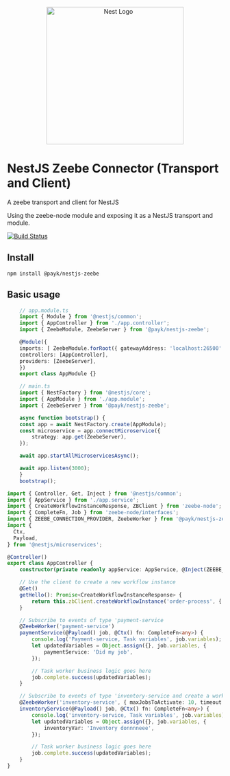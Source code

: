 <p align="center">
  <a href="http://nestjs.com"><img src="https://nestjs.com/img/logo_text.svg" alt="Nest Logo" width="320" /></a>
</p>

# NestJS Zeebe Connector (Transport and Client)
A zeebe transport and client for NestJS

Using the zeebe-node module and exposing it as a NestJS transport and module.

<p align="center">
  
[![Build Status](https://dev.azure.com/payk/PayK%20Public/_apis/build/status/pay-k.nestjs-zeebe?branchName=master)](https://dev.azure.com/payk/PayK%20Public/_build/latest?definitionId=1&branchName=master)

</p>


## Install
    npm install @payk/nestjs-zeebe

## Basic usage


```ts
    // app.module.ts
    import { Module } from '@nestjs/common';
    import { AppController } from './app.controller';
    import { ZeebeModule, ZeebeServer } from '@payk/nestjs-zeebe';

    @Module({
    imports: [ ZeebeModule.forRoot({ gatewayAddress: 'localhost:26500' })],
    controllers: [AppController],
    providers: [ZeebeServer],
    })
    export class AppModule {}
```

```ts
    // main.ts
    import { NestFactory } from '@nestjs/core';
    import { AppModule } from './app.module';
    import { ZeebeServer } from '@payk/nestjs-zeebe';

    async function bootstrap() {
    const app = await NestFactory.create(AppModule);
    const microservice = app.connectMicroservice({
        strategy: app.get(ZeebeServer),
    });

    await app.startAllMicroservicesAsync();

    await app.listen(3000);
    }
    bootstrap();

```

```ts
import { Controller, Get, Inject } from '@nestjs/common';
import { AppService } from './app.service';
import { CreateWorkflowInstanceResponse, ZBClient } from 'zeebe-node';
import { CompleteFn, Job } from 'zeebe-node/interfaces';
import { ZEEBE_CONNECTION_PROVIDER, ZeebeWorker } from '@payk/nestjs-zeebe';
import {
  Ctx,
  Payload,
} from '@nestjs/microservices';

@Controller()
export class AppController {
    constructor(private readonly appService: AppService, @Inject(ZEEBE_CONNECTION_PROVIDER) private readonly zbClient: ZBClient) { }

    // Use the client to create a new workflow instance
    @Get()
    getHello(): Promise<CreateWorkflowInstanceResponse> {
        return this.zbClient.createWorkflowInstance('order-process', { test: 1, or: 'romano' });
    }

    // Subscribe to events of type 'payment-service
    @ZeebeWorker('payment-service')
    paymentService(@Payload() job, @Ctx() fn: CompleteFn<any>) {
        console.log('Payment-service, Task variables', job.variables);
        let updatedVariables = Object.assign({}, job.variables, {
            paymentService: 'Did my job',
        });

        // Task worker business logic goes here
        job.complete.success(updatedVariables);
    }

    // Subscribe to events of type 'inventory-service and create a worker with the options as passed below (zeebe-node ZBWorkerOptions)
    @ZeebeWorker('inventory-service', { maxJobsToActivate: 10, timeout: 300 })
    inventoryService(@Payload() job, @Ctx() fn: CompleteFn<any>) {
        console.log('inventory-service, Task variables', job.variables);
        let updatedVariables = Object.assign({}, job.variables, {
            inventoryVar: 'Inventory donnnneee',
        });

        // Task worker business logic goes here
        job.complete.success(updatedVariables);
    }
}
```
